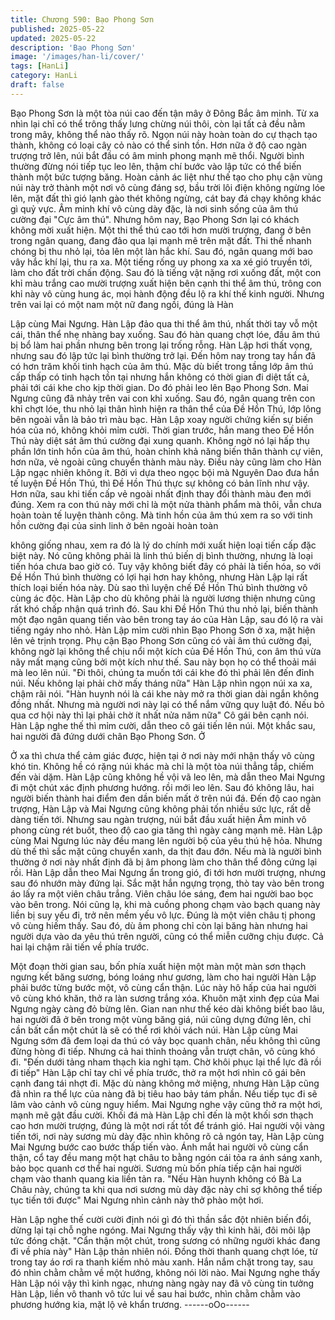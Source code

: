 ```yaml
---
title: Chương 590: Bạo Phong Sơn
published: 2025-05-22
updated: 2025-05-22
description: 'Bạo Phong Sơn'
image: '/images/han-li/cover/'
tags: [HanLi]
category: HanLi
draft: false
---
```


Bạo Phong Sơn là một tòa núi cao đến tận mây ở Đông Bắc âm
minh. Từ xa nhìn lại chỉ có thể trông thấy lưng chừng núi thôi, còn
lại tất cả đều nằm trong mây, không thể nào thấy rõ.
Ngọn núi này hoàn toàn do cự thạch tạo thành, không có loại cây
cỏ nào có thể sinh tồn. Hơn nữa ở độ cao ngàn trượng trở lên,
núi bắt đầu có âm minh phong mạnh mẽ thổi. Người bình thường
đừng nói tiếp tục leo lên, thậm chí bước vào lập tức có thể biến
thành một bức tượng băng.
Hoàn cảnh ác liệt như thế tạo cho phụ cận vùng núi này trở thành
một nơi vô cùng đáng sợ, bầu trời lôi điện không ngừng lóe lên,
mặt đất thì gió lạnh gào thét không ngừng, cát bay đá chạy không
khác gì quỷ vực.
Âm minh khí vô cùng dày đặc, là nơi sinh sống của âm thú cường
đại "Cực âm thú".
Nhưng hôm nay, Bạo Phong Sơn lại có khách không mời xuất
hiện.
Một thi thể thú cao tới hơn mười trượng, đang ở bên trong ngân
quang, đang đảo qua lại mạnh mẽ trên mặt đất. Thi thể nhanh
chóng bị thu nhỏ lại, tỏa lên một làn hắc khí. Sau đó, ngân quang
mới bao vây hắc khí lại, thu ra xa.
Một tiếng rống uy phong xa xa xé gió truyền tới, làm cho đất trời
chấn động.
Sau đó là tiếng vật nặng rơi xuống đất, một con khỉ màu trắng cao
mười trượng xuất hiện bên cạnh thi thể âm thú, trông con khỉ này
vô cùng hung ác, mọi hành động đều lộ ra khí thế kinh người.
Nhưng trên vai lại có một nam một nữ đang ngồi, đúng là Hàn

Lập cùng Mai Ngưng.
Hàn Lập đảo qua thi thể âm thú, nhất thời tay vỗ một cái, thân thể
nhẹ nhàng bay xuống.
Sau đó hàn quang chợt lóe, đầu âm thú bị bổ làm hai phần nhưng
bên trong lại trống rỗng.
Hàn Lập hơi thất vọng, nhưng sau đó lập tức lại bình thường trở
lại.
Đến hôm nay trong tay hắn đã có hơn trăm khối tinh hạch của âm
thú. Mặc dù biết trong tầng lớp âm thú cấp thấp có tinh hạch tồn
tại nhưng hắn không có thời gian đi diệt tất cả, phải tới cái khe
cho kịp thời gian. Do đó phải leo lên Bạo Phong Sơn.
Mai Ngưng cũng đã nhảy trên vai con khỉ xuống.
Sau đó, ngân quang trên con khỉ chợt lóe, thu nhỏ lại thân hình
hiện ra thân thể của Đề Hồn Thú, lớp lông bên ngoài vẫn là bảo
trì màu bạc.
Hàn Lập xoay người chứng kiến sự biến hóa của nó, không khỏi
mỉm cười.
Thời gian trước, hắn mang theo Đề Hồn Thú này diệt sát âm thú
cường đại xung quanh. Không ngờ nó lại hấp thụ phần lớn tinh
hồn của âm thú, hoàn chỉnh khả năng biến thân thành cự viên,
hơn nữa, vẻ ngoài cũng chuyển thành màu này.
Điều này cũng làm cho Hàn Lập ngạc nhiên không ít.
Bởi vì dựa theo ngọc bội mà Nguyên Dao đưa hắn tế luyện Đề
Hồn Thú, thì Đề Hồn Thú thực sự không có bản lĩnh như vậy. Hơn
nữa, sau khi tiến cấp vẻ ngoài nhất định thay đổi thành màu đen
mới đúng.
Xem ra con thú này mới chỉ là một nửa thành phẩm mà thôi, vẫn
chưa hoàn toàn tế luyện thành công. Mà tinh hồn của âm thú xem
ra so với tinh hồn cường đại của sinh linh ở bên ngoài hoàn toàn

không giống nhau, xem ra đó là lý do chính mới xuất hiện loại tiến
cấp đặc biệt này.
Nó cũng không phải là linh thú biến dị bình thường, nhưng là loại
tiến hóa chưa bao giờ có.
Tuy vậy không biết đây có phải là tiến hóa, so với Đề Hồn Thú
bình thường có lợi hại hơn hay không, nhưng Hàn Lập lại rất
thích loại biến hóa này.
Dù sao thì luyện chế Đề Hồn Thú bình thường vô cùng ác độc.
Hàn Lập cho dù không phải là người lương thiện nhưng cũng rất
khó chấp nhận quá trình đó.
Sau khi Đề Hồn Thú thu nhỏ lại, biến thành một đạo ngân quang
tiến vào bên trong tay áo của Hàn Lập, sau đó lộ ra vài tiếng ngáy
nho nhỏ.
Hàn Lập mỉm cười nhìn Bạo Phong Sơn ở xa, mặt hiện lên vẻ
trịnh trọng.
Phụ cận Bạo Phong Sơn cũng có vài âm thú cường đại, không
ngờ lại không thể chịu nổi một kích của Đề Hồn Thú, con âm thú
vừa nãy mất mạng cũng bởi một kích như thế.
Sau này bọn họ có thể thoải mái mà leo lên núi.
"Đi thôi, chúng ta muốn tới cái khe đó thì phải lên đến đỉnh núi.
Nếu không lại phải chờ mấy tháng nữa" Hàn Lập nhìn ngọn núi xa
xa, chậm rãi nói.
"Hàn huynh nói là cái khe này mở ra thời gian dài ngắn không
đồng nhất. Nhưng mà người nơi này lại có thể nắm vững quy luật
đó. Nếu bỏ qua cơ hội này thì lại phải chờ ít nhất nửa năm nữa"
Cô gái bên cạnh nói.
Hàn Lập nghe thế thì mỉm cười, dẫn theo cô gái tiến lên núi.
Một khắc sau, hai người đã đứng dưới chân Bạo Phong Sơn.
Ở

Ở xa thì chưa thể cảm giác được, hiện tại ở nơi này mới nhận
thấy vô cùng khó tin.
Không hề có rặng núi khác mà chỉ là một tòa núi thẳng tắp, chiếm
đến vài dặm.
Hàn Lập cũng không hề vội vã leo lên, mà dẫn theo Mai Ngưng đi
một chút xác định phương hướng. rồi mới leo lên.
Sau đó không lâu, hai người biến thành hai điểm đen dần biến
mất ở trên núi đá.
Đến độ cao ngàn trượng, Hàn Lập và Mai Ngưng cũng không
phải tốn nhiều sức lực, rất dễ dàng tiến tới.
Nhưng sau ngàn trượng, núi bắt đầu xuất hiện Âm minh vô phong
cùng rét buốt, theo độ cao gia tăng thì ngày càng mạnh mẽ.
Hàn Lập cùng Mai Ngưng lúc này đều mang lên người bộ của yêu
thú hệ hỏa. Nhưng dù thế thì sắc mặt cũng chuyển xanh, da thịt
đau đớn.
Nếu mà là người bình thường ở nơi này nhất định đã bị âm phong
làm cho thân thể đông cứng lại rồi.
Hàn Lập dẫn theo Mai Ngưng ẩn trong gió, đi tới hơn mười
trượng, nhưng sau đó nhướn mày đứng lại.
Sắc mặt hắn ngựng trọng, thò tay vào bên trong áo lấy ra một
viên châu trắng. Viên châu lóe sáng, đem hai người bao bọc vào
bên trong.
Nói cũng lạ, khi mà cuồng phong chạm vào bạch quang này liền
bị suy yếu đi, trở nên mềm yếu vô lực. Đúng là một viên châu tị
phong vô cùng hiếm thấy.
Sau đó, dù âm phong chỉ còn lại băng hàn nhưng hai người dựa
vào da yêu thú trên người, cũng có thể miễn cưỡng chịu được.
Cả hai lại chậm rãi tiến về phía trước.

Một đoạn thời gian sau, bốn phía xuất hiện một màn một màn sơn
thạch ngưng kết băng sương, bóng loáng như gương, làm cho
hai người Hàn Lập phải bước từng bước một, vô cùng cẩn thận.
Lúc này hô hấp của hai người vô cùng khó khăn, thở ra làn
sương trắng xóa. Khuôn mặt xinh đẹp của Mai Ngưng ngày càng
đỏ bừng lên.
Gian nan như thế kéo dài không biết bao lâu, hai người đã ở bên
trong một vùng băng giá, núi cũng dựng đứng lên, chỉ cần bất cẩn
một chút là sẽ có thể rơi khỏi vách núi.
Hàn Lập cùng Mai Ngưng sớm đã đem loại da thú có vảy bọc
quanh chân, nếu không thì cũng đừng hòng đi tiếp. Nhưng cả hai
thỉnh thoảng vẫn trượt chân, vô cùng khó đi.
"Đến dưới tảng nham thạch kia nghỉ tạm. Chờ khôi phục lại thể
lực đã rồi đi tiếp" Hàn Lập chỉ tay chỉ về phía trước, thở ra một hơi
nhìn cô gái bên cạnh đang tái nhợt đi.
Mặc dù nàng không mở miệng, nhưng Hàn Lập cũng đã nhìn ra
thể lực của nàng đã bị tiêu hao bảy tám phần. Nếu tiếp tục đi sẽ
lâm vào cảnh vô cùng nguy hiểm.
Mai Ngưng nghe vậy cũng thở ra một hơi, mạnh mẽ gật đầu cười.
Khối đá mà Hàn Lập chỉ đến là một khối sơn thạch cao hơn mười
trượng, đúng là một nơi rất tốt để tránh gió. Hai người vội vàng
tiến tới, nơi này sương mù dày đặc nhìn không rõ cả ngón tay,
Hàn Lập cùng Mai Ngưng bước cao bước thấp tiến vào.
Ánh mắt hai người vô cùng cẩn thận, cổ tay đều mang một hạt
châu to bằng ngón cái tỏa ra ánh sáng xanh, bảo bọc quanh cơ
thể hai người. Sương mù bốn phía tiếp cận hai người chạm vào
thanh quang kia liền tản ra.
"Nếu Hàn huynh không có Bà La Châu này, chúng ta khi qua nơi
sương mù dày đặc này chỉ sợ không thể tiếp tục tiến tới được"
Mai Ngưng nhìn cảnh này thở phào một hơi.

Hàn Lập nghe thế cười cười định nói gì đó thì thần sắc đột nhiên
biến đổi, dừng lại tại chỗ nghe ngóng.
Mai Ngưng thấy vậy thì kinh hãi, đôi môi lập tức đóng chặt.
"Cẩn thận một chút, trong sương có những người khác đang đi về
phía này" Hàn Lập thản nhiên nói.
Đồng thời thanh quang chợt lóe, từ trong tay áo rơi ra thanh kiếm
nhỏ màu xanh. Hắn nắm chặt trong tay, sau đó nhìn chằm chằm
về một hướng, không nói lời nào.
Mai Ngưng nghe thấy Hàn Lập nói vậy thì kinh ngạc, nhưng nàng
ngày nay đã vô cùng tin tưởng Hàn Lập, liền vô thanh vô tức lui
về sau hai bước, nhìn chằm chằm vào phương hướng kia, mặt lộ
vẻ khẩn trương.
------oOo------
